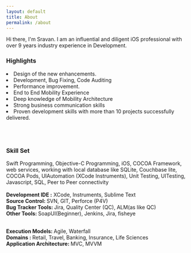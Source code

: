 ```yaml
---
layout: default
title: About
permalink: /about
---
```


Hi there, I'm Sravan. I am an influential and diligent iOS professional with over 9 years industry experience in Development.

<H3>Highlights</h3>
<li> Design of the new enhancements.
<li> Development, Bug Fixing, Code Auditing
<li> Performance improvement.
<li> End to End Mobility Experience
<li> Deep knowledge of Mobility Architecture
<li> Strong business communication skills
<li> Proven development skills with more than 10 projects successfully delivered.

<BR><BR>
<h3>Skill Set</h3> 
Swift Programming, Objective-C Programming, iOS, COCOA Framework, web services, working with local database like SQLite, Couchbase lite, COCOA Pods, UIAutomation (XCode Instruments), Unit Testing, UITesting, Javascript, SQL, Peer to Peer connectivity
<br>
<br><b>Development IDE :</b> XCode, Instruments, Sublime Text
<br><b>Source Control: </b>SVN, GIT, Perforce (P4V)
<br><b>Bug Tracker Tools: </b>Jira, Quality Center (QC), ALM(as like QC)
<br><b>Other Tools: </b>SoapUI(Beginner), Jenkins, Jira, fisheye

<br><b>Execution Models: </b>Agile, Waterfall
<br><b>Domains : </b>Retail, Travel, Banking, Insurance, Life Sciences
<br><b>Application Architecture: </b>MVC, MVVM



